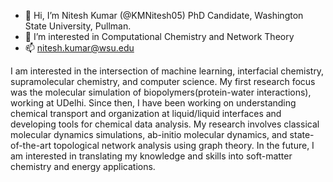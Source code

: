 - 👋 Hi, I’m Nitesh Kumar (@KMNitesh05) PhD Candidate, Washington State University, Pullman.
- 👀 I’m interested in Computational Chemistry and Network Theory 
- 📫 nitesh.kumar@wsu.edu

I am interested in the intersection of machine learning, interfacial chemistry, supramolecular chemistry, and computer science. My first research focus was the molecular simulation of biopolymers(protein-water interactions), working at UDelhi. Since then, I have been working on understanding chemical transport and organization at liquid/liquid interfaces and developing tools for chemical data analysis. My research involves classical molecular dynamics simulations, ab-initio molecular dynamics, and state-of-the-art topological network analysis using graph theory. In the future, I am interested in translating my knowledge and skills into soft-matter chemistry and energy applications.

<!---
KMNitesh05/KMNitesh05 is a ✨ special ✨ repository because its `README.md` (this file) appears on your GitHub profile.
You can click the Preview link to take a look at your changes.
--->
